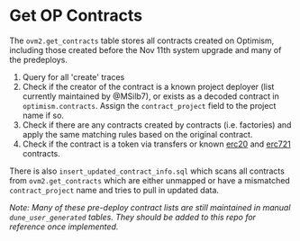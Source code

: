 # Get OP Contracts
The `ovm2.get_contracts` table stores all contracts created on Optimism, including those created before the Nov 11th system upgrade and many of the predeploys.
1. Query for all 'create' traces
2. Check if the creator of the contract is a known project deployer (list currently maintained by @MSilb7), or exists as a decoded contract in `optimism.contracts`. Assign the `contract_project` field to the project name if so.
3. Check if there are any contracts created by contracts (i.e. factories) and apply the same matching rules based on the original contract.
4. Check if the contract is a token via transfers or known [erc20](https://github.com/duneanalytics/abstractions/tree/master/optimism2/erc20) and [erc721](https://github.com/MSilb7/abstractions/tree/patch-54/optimism2/erc721) contracts.

There is also `insert_updated_contract_info.sql` which scans all contracts from `ovm2.get_contracts` which are either unmapped or have a mismatched `contract_project` name and tries to pull in updated data.

*Note: Many of these pre-deploy contract lists are still maintained in manual `dune_user_generated` tables. They should be added to this repo for reference once implemented.*
